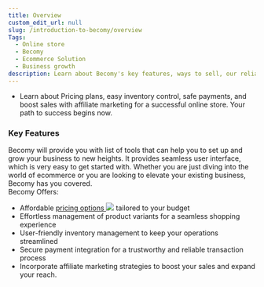 ```yaml
---
title: Overview
custom_edit_url: null
slug: /introduction-to-becomy/overview
Tags:
  - Online store
  - Becomy
  - Ecommerce Solution
  - Business growth
description: Learn about Becomy's key features, ways to sell, our reliability, pricing plans, and where to find help.
---
```

<head>
<meta property="twitter:description" content="Learn about BecomY's key features, ways to sell, our reliability, pricing plans, and where to find help."/>
<meta property="og:url" content="https://docs-becomy.surge.sh/"/>
<link rel="canonical" href="https://docs-becomy.surge.sh/introduction-to-becom"/>
<link rel="alternate" href="https://docs-becomy.surge.sh/introcution-to-becomy/fr" hreflang="fr"/>
</head>

- Learn about Pricing plans, easy inventory control, safe payments, and boost sales with affiliate marketing for a successful online store. Your path to success begins now.


### Key Features

Becomy will provide you with list of tools that can help you to set up and grow your business to new heights. It provides seamless user interface, which is very easy to get started with. Whether you are just diving into the world of ecommerce or you are looking to elevate your existing business, Becomy has you covered.\
Becomy Offers:
- Affordable [pricing options ![](/img/external-link.svg)](https://becomystaging.com/pricing) tailored to your budget
- Effortless management of product variants for a seamless shopping experience
- User-friendly inventory management to keep your operations streamlined
- Secure payment integration for a trustworthy and reliable transaction process
- Incorporate affiliate marketing strategies to boost your sales and expand your reach.

